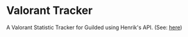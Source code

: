 # Valorant Tracker

A Valorant Statistic Tracker for Guilded using Henrik's API. (See: [here](https://docs.henrikdev.xyz/valorant.html))
